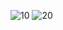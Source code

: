 ![10](https://user-images.githubusercontent.com/93587823/203218507-aa22377d-e2a3-435b-853b-20e2348f1629.png)
![20](https://user-images.githubusercontent.com/93587823/203218522-a5174673-0d0b-4e21-b8a4-c24654ea03a9.png)

